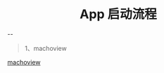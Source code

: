 <h1><center>App 启动流程</center></h1>

--
> 1、machoview



[machoview](https://sourceforge.net/projects/machoview/)